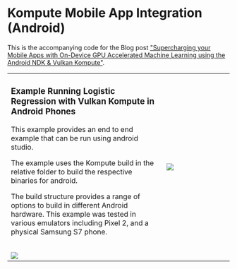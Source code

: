 
# Kompute Mobile App Integration (Android)

This is the accompanying code for the Blog post ["Supercharging your Mobile Apps with On-Device GPU Accelerated Machine Learning using the Android NDK & Vulkan Kompute"](https://towardsdatascience.com/gpu-accelerated-machine-learning-in-your-mobile-applications-using-the-android-ndk-vulkan-kompute-1e9da37b7617). 

<table>
<tr>

<td width="70%">
<h3>Example Running Logistic Regression with Vulkan Kompute in Android Phones</h3>

<p>
This example provides an end to end example that can be run using android studio.

The example uses the Kompute build in the relative folder to build the respective binaries for android.

The build structure provides a range of options to build in different Android hardware. This example was tested in various emulators including Pixel 2, and a physical Samsung S7 phone.
</p>

<br>

<img src="https://raw.githubusercontent.com/EthicalML/vulkan-kompute/android-example/docs/images/android-editor.jpg">

</td>


<td width="30%">
<img src="https://raw.githubusercontent.com/EthicalML/vulkan-kompute/android-example/docs/images/android-kompute.jpg">
</td>

</tr>
</table>




